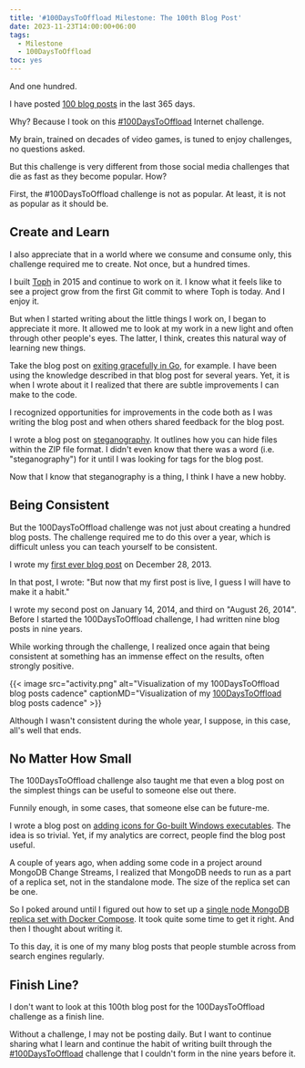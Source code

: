 ```yaml
---
title: '#100DaysToOffload Milestone: The 100th Blog Post'
date: 2023-11-23T14:00:00+06:00
tags:
  - Milestone
  - 100DaysToOffload
toc: yes
---
```


And one hundred.

I have posted [100 blog posts](/tags/100daystooffload/) in the last 365 days.

Why? Because I took on this [#100DaysToOffload](https://100daystooffload.com/) Internet challenge.

My brain, trained on decades of video games, is tuned to enjoy challenges, no questions asked.

But this challenge is very different from those social media challenges that die as fast as they become popular. How?

First, the #100DaysToOffload challenge is not as popular. At least, it is not as popular as it should be.

## Create and Learn

I also appreciate that in a world where we consume and consume only, this challenge required me to create. Not once, but a hundred times.

I built [Toph](https://toph.co) in 2015 and continue to work on it. I know what it feels like to see a project grow from the first Git commit to where Toph is today. And I enjoy it.

But when I started writing about the little things I work on, I began to appreciate it more. It allowed me to look at my work in a new light and often through other people's eyes. The latter, I think, creates this natural way of learning new things.

Take the blog post on [exiting gracefully in Go](/blog/go-tidbit-handling-signals-exitting-gracefully/), for example. I have been using the knowledge described in that blog post for several years. Yet, it is when I wrote about it I realized that there are subtle improvements I can make to the code.

I recognized opportunities for improvements in the code both as I was writing the blog post and when others shared feedback for the blog post.

I wrote a blog post on [steganography](/blog/hiding-files-in-zip-archives/). It outlines how you can hide files within the ZIP file format. I didn't even know that there was a word (i.e. "steganography") for it until I was looking for tags for the blog post.

Now that I know that steganography is a thing, I think I have a new hobby.

## Being Consistent

But the 100DaysToOffload challenge was not just about creating a hundred blog posts. The challenge required me to do this over a year, which is difficult unless you can teach yourself to be consistent.

I wrote my [first ever blog post](https://hjr265.me/blog/hello-world/) on December 28, 2013.

In that post, I wrote: "But now that my first post is live, I guess I will have to make it a habit."

I wrote my second post on January 14, 2014, and third on "August 26, 2014". Before I started the 100DaysToOffload challenge, I had written nine blog posts in nine years.

While working through the challenge, I realized once again that being consistent at something has an immense effect on the results, often strongly positive.

{{< image src="activity.png" alt="Visualization of my 100DaysToOffload blog posts cadence" captionMD="Visualization of my [100DaysToOffload](/tags/100daystooffload/) blog posts cadence" >}}

Although I wasn't consistent during the whole year, I suppose, in this case, all's well that ends.

## No Matter How Small

The 100DaysToOffload challenge also taught me that even a blog post on the simplest things can be useful to someone else out there.

Funnily enough, in some cases, that someone else can be future-me.

I wrote a blog post on [adding icons for Go-built Windows executables](/blog/adding-icons-for-go-built-windows-executable/). The idea is so trivial. Yet, if my analytics are correct, people find the blog post useful.

A couple of years ago, when adding some code in a project around MongoDB Change Streams, I realized that MongoDB needs to run as a part of a replica set, not in the standalone mode. The size of the replica set can be one.

So I poked around until I figured out how to set up a [single node MongoDB replica set with Docker Compose](/blog/single-node-mongodb-replica-set-docker-compose/). It took quite some time to get it right. And then I thought about writing it.

To this day, it is one of my many blog posts that people stumble across from search engines regularly.

## Finish Line?

I don't want to look at this 100th blog post for the 100DaysToOffload challenge as a finish line.

Without a challenge, I may not be posting daily. But I want to continue sharing what I learn and continue the habit of writing built through the [#100DaysToOffload](https://100daystooffload.com/) challenge that I couldn't form in the nine years before it.
